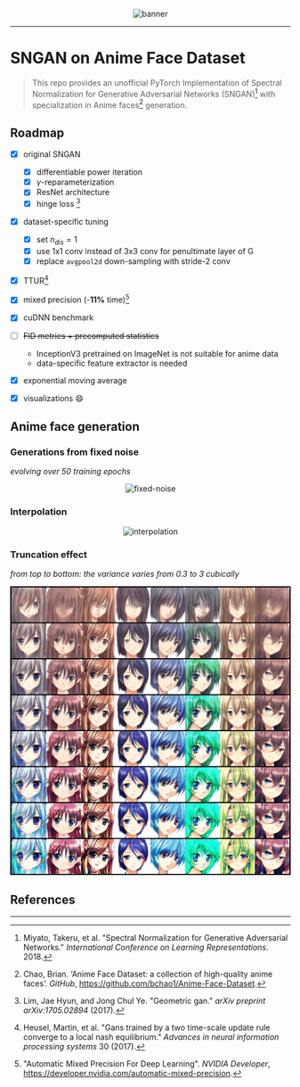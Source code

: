 <p align="center">
<img alt="banner" src="./assets/banner.gif"/>
</p>

***

# SNGAN on Anime Face Dataset

> This repo provides an unofficial PyTorch Implementation of Spectral Normalization for Generative Adversarial Networks (SNGAN)[^1] with specialization in Anime faces[^2] generation.

## Roadmap
- [x] original SNGAN
  - [x] differentiable power iteration
  - [x] $\gamma$-reparameterization
  - [x] ResNet architecture
  - [x] hinge loss [^3]
- [x] dataset-specific tuning
  - [x] set $n_{dis} = 1$ 
  - [x] use 1x1 conv instead of 3x3 conv for penultimate layer of G
  - [x] replace `avgpool2d` down-sampling with stride-2 conv
- [x] TTUR[^4]
- [x] mixed precision (-**11%** time)[^5]
- [x] cuDNN benchmark
- [ ] ~~FID metrics + precomputed statistics~~
   - InceptionV3 pretrained on ImageNet is not suitable for anime data
   - data-specific feature extractor is needed

- [x] exponential moving average
- [x] visualizations :smile:

## Anime face generation
### Generations from fixed noise

*evolving over 50 training epochs*

<p align="center">
<img alt="fixed-noise" src="./assets/fixed-noise.gif"/>
</p>

### Interpolation

<p align="center">
<img alt="interpolation" src="./assets/interpolation.gif"/>
</p>

### Truncation effect

*from top to bottom: the variance varies from 0.3 to 3 cubically*

<p align="center">
<img alt="truncation-effects" src="./assets/truncation-effects.gif"/>
</p>

## References

---

[^1]: Miyato, Takeru, et al. "Spectral Normalization for Generative Adversarial Networks." *International Conference on Learning Representations*. 2018.
[^2]: Chao, Brian. ‘Anime Face Dataset: a collection of high-quality anime faces’. *GitHub*, https://github.com/bchao1/Anime-Face-Dataset.
[^3]: Lim, Jae Hyun, and Jong Chul Ye. "Geometric gan." *arXiv preprint arXiv:1705.02894* (2017).
[^4]: Heusel, Martin, et al. "Gans trained by a two time-scale update rule converge to a local nash equilibrium." *Advances in neural information processing systems* 30 (2017).
[^5]: "Automatic Mixed Precision For Deep Learning". *NVIDIA Developer*, https://developer.nvidia.com/automatic-mixed-precision.

